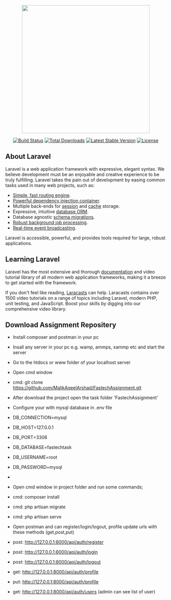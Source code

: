 <p align="center"><a href="https://laravel.com" target="_blank"><img src="https://raw.githubusercontent.com/laravel/art/master/logo-lockup/5%20SVG/2%20CMYK/1%20Full%20Color/laravel-logolockup-cmyk-red.svg" width="400"></a></p>

<p align="center">
<a href="https://travis-ci.org/laravel/framework"><img src="https://travis-ci.org/laravel/framework.svg" alt="Build Status"></a>
<a href="https://packagist.org/packages/laravel/framework"><img src="https://img.shields.io/packagist/dt/laravel/framework" alt="Total Downloads"></a>
<a href="https://packagist.org/packages/laravel/framework"><img src="https://img.shields.io/packagist/v/laravel/framework" alt="Latest Stable Version"></a>
<a href="https://packagist.org/packages/laravel/framework"><img src="https://img.shields.io/packagist/l/laravel/framework" alt="License"></a>
</p>

## About Laravel

Laravel is a web application framework with expressive, elegant syntax. We believe development must be an enjoyable and creative experience to be truly fulfilling. Laravel takes the pain out of development by easing common tasks used in many web projects, such as:

- [Simple, fast routing engine](https://laravel.com/docs/routing).
- [Powerful dependency injection container](https://laravel.com/docs/container).
- Multiple back-ends for [session](https://laravel.com/docs/session) and [cache](https://laravel.com/docs/cache) storage.
- Expressive, intuitive [database ORM](https://laravel.com/docs/eloquent).
- Database agnostic [schema migrations](https://laravel.com/docs/migrations).
- [Robust background job processing](https://laravel.com/docs/queues).
- [Real-time event broadcasting](https://laravel.com/docs/broadcasting).

Laravel is accessible, powerful, and provides tools required for large, robust applications.

## Learning Laravel

Laravel has the most extensive and thorough [documentation](https://laravel.com/docs) and video tutorial library of all modern web application frameworks, making it a breeze to get started with the framework.

If you don't feel like reading, [Laracasts](https://laracasts.com) can help. Laracasts contains over 1500 video tutorials on a range of topics including Laravel, modern PHP, unit testing, and JavaScript. Boost your skills by digging into our comprehensive video library.

## Download Assignment Repositery
- Install composer and postman in your pc
- Insall any server in your pc e.g. wamp, ammps, xammp etc and start the server
- Go to the htdocs or www folder of your localhost server
- Open cmd window
- cmd: git clone https://github.com/MalikAqeelArshad/FastechAssignment.git
- After download the project open the task folder 'FastechAssignment'
- Configure your with mysql database in .env file
- DB_CONNECTION=mysql
- DB_HOST=127.0.0.1
- DB_PORT=3306
- DB_DATABASE=fastechtask
- DB_USERNAME=root
- DB_PASSWORD=mysql
- 
- Open cmd window in project folder and run some commands;
- cmd: composer install
- cmd: php artisan migrate
- cmd: php artisan serve

- Open postman and can register/login/logout, profile update urls with these methods (get,post,put)
- post: http://127.0.0.1:8000/api/auth/register
- post: http://127.0.0.1:8000/api/auth/login
- post: http://127.0.0.1:8000/api/auth/logout
- get: http://127.0.0.1:8000/api/auth/profile
- put: http://127.0.0.1:8000/api/auth/profile
- get: http://127.0.0.1:8000/api/auth/users (admin can see list of user)
